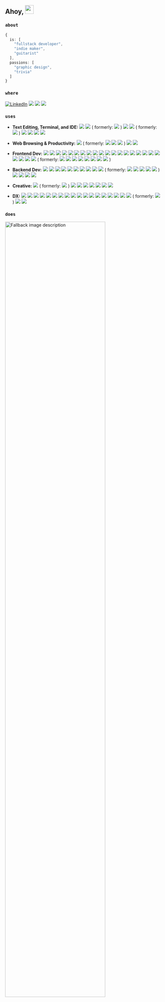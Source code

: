 <!-- Animated 3D Emojis are from Microsoft Fluent Emoji Library: https://github.com/microsoft/fluentui-emoji (MIT License)-->
## Ahoy, <img src="https://user-images.githubusercontent.com/91392083/191121141-db352496-27e2-46d6-923c-6bee904bdb8b.png" valign="center" width=28 height=28>

### `about`
```typescript
{
  is: [
    "fullstack developer",
    "indie maker",
    "guitarist"
  ],
  passions: [
    "graphic design",
    "trivia"
  ]
}
```

### `where`

[![LinkedIn](https://custom-icon-badges.demolab.com/badge/LinkedIn-0A66C2?logo=linkedin-white&logoColor=fff&style=for-the-badge)](https://linkedin.com/in/matmanna)
[![](https://img.shields.io/badge/GitLab-FC6D26?logo=gitlab&logoColor=white&style=for-the-badge)](https://gitlab.com/matmanna)
[![](https://img.shields.io/badge/WakaTime-000000?logo=wakatime&logoColor=white&style=for-the-badge)](https://wakatime.com/@matmanna)
[![](https://img.shields.io/badge/Itch.io-FA5C5C?logo=itchdotio&logoColor=white&style=for-the-badge)](https://matmanna.itch.io/)



### `uses`

- **Text Editing, Terminal, and IDE:**
[![](https://img.shields.io/badge/Neovim-57A143?logo=neovim&logoColor=white)](http://neovim.io/)
[![](https://img.shields.io/badge/Logseq-black?logo=logseq&logoColor=85C8C8)](https://logseq.com/)
( formerly: [![](https://img.shields.io/badge/Visual_Studio_Code-0078D4?logo=visual_studio_code&logoColor=white)](https://code.visualstudio.com/) )
[![](https://img.shields.io/badge/Wezterm-4E49EE?logo=wezterm&logoColor=white)](https://wezterm.org/)
[![](https://img.shields.io/badge/GNU%20Bash-4EAA25?logo=GNU%20Bash&logoColor=white)](https://www.gnu.org/software/bash/)
( formerly: [![](https://img.shields.io/badge/Windows%20Terminal-4D4D4D?logo=windows%20terminal&logoColor=white)](https://learn.microsoft.com/en-us/windows/terminal) )
[![](https://img.shields.io/badge/Termius-000000?logo=termius&logoColor=white)](https://www.termius.com/)
[![](https://img.shields.io/badge/Android_Studio-3DDC84?logo=androidstudio&logoColor=white)](https://developer.android.com/studio)
[![](https://img.shields.io/badge/RStudio-75AADB?logo=rstudioide&logoColor=white)](https://posit.co/download/rstudio-desktop/)
[![](https://img.shields.io/badge/Jupyter-F37626?logo=jupyter&logoColor=white)](https://jupyter.org)

- **Web Browsing & Productivity:**
[![](https://img.shields.io/badge/Zen-black?logo=zenbrowser&logoColor=white)](https://zen-browser.app/)
( formerly:
[![](https://img.shields.io/badge/Firefox-FF7139?logo=firefoxbrowser&logoColor=white)](https://www.mozilla.org/en-US/firefox/new)
[![](https://img.shields.io/badge/Opera_GX-EE2950?logo=operagx&logoColor=white)](https://opera.com/gx)
[![](https://img.shields.io/badge/Chrome-4285F4?logo=googlechrome&logoColor=white)](https://www.google.com/chrome/)
)
[![](https://img.shields.io/badge/Thunderbird-0A84FF?logo=thunderbird&logoColor=white)](https://www.thunderbird.net/)
[![](https://img.shields.io/badge/LibreOffice-18A303?logo=libreoffice&logoColor=white)](https://www.libreoffice.org/)

- **Frontend Dev:**
[![](https://img.shields.io/badge/NextJS-000000?logo=next.js&logoColor=FFFFFF)](https://nextjs.org/?uwu=1)
[![](https://img.shields.io/badge/React-20232A?logo=react&logoColor=61DAFB)](https://react.dev/?uwu=1)
[![](https://img.shields.io/badge/SvelteKit-FF3E00?logo=svelte&logoColor=white)](https://svelte.dev/)
[![](https://img.shields.io/badge/Nuxt-00DC82?logo=nuxt&logoColor=white)](https://nuxt.com/)
[![](https://img.shields.io/badge/Vue-4FC08D?logo=vue.js&logoColor=white)](https://vuejs.org/?uwu)
[![](https://img.shields.io/badge/Vite-646CFF?logo=vite&logoColor=white)](https://vite.dev/?uwu)
[![](https://img.shields.io/badge/Tailwind_CSS-06B6D4?logo=tailwindcss&logoColor=ffffff)](https://tailwindcss.com/)
[![](https://img.shields.io/badge/shadcn-000000?logo=shadcn/ui&logoColor=ffffff)](https://ui.shadcn.com/)
[![](https://img.shields.io/badge/Motion-0055FF?logo=framer&logoColor=ffffff)](https://motion.dev/)
[![](https://img.shields.io/badge/HTML5-E34F26?logo=html5&logoColor=white)](https://developer.mozilla.org/en-US/docs/Glossary/HTML5)
[![](https://img.shields.io/badge/CSS3-1572B6?logo=css3&logoColor=white)](https://developer.mozilla.org/en-US/docs/Glossary/CSS)
[![](https://img.shields.io/badge/JS-F7DF1E?logo=javascript&logoColor=black)](https://developer.mozilla.org/en-US/docs/Glossary/JavaScript)
[![](https://img.shields.io/badge/Typescript-3178C6?logo=typescript&logoColor=white)](https://developer.mozilla.org/en-US/docs/Glossary/JavaScript)
[![](https://img.shields.io/badge/Flutter-02569B?logo=flutter&logoColor=white)](https://flutter.dev/)
[![](https://img.shields.io/badge/Dart-0175C2?logo=dart&logoColor=white)](https://dart.dev/)
[![](https://img.shields.io/badge/Material-757575?&logo=materialdesign&logoColor=white)](https://m3.material.io/)
[![](https://img.shields.io/badge/React_Native-20232A?logo=react&logoColor=61DAFB)](https://reactnative.dev/)
[![](https://img.shields.io/badge/Expo-000000?logo=expo&logoColor=ffffff)](https://expo.dev/)
![](https://img.shields.io/badge/Markdown-black?logo=markdown&logoColor=white)
[![](https://img.shields.io/badge/MDX-1B1F24?logo=mdx&logoColor=white)](https://mdxjs.com/)
[![](https://img.shields.io/badge/Hugo-EA4C89?logo=hugo&logoColor=white)](https://gohugo.io/)
[![](https://img.shields.io/badge/Jekyll-CC0000?logo=jekyll&logoColor=white)](https://jekyllrb.com/)
[![](https://img.shields.io/badge/Astro-BC52EE?logo=astro&logoColor=white)](https://astro.build/)
( formerly: [![](https://img.shields.io/badge/MUI-007FFF?logo=mui&logoColor=ffffff)](https://mui.com/)
[![](https://img.shields.io/badge/Capacitor-119EFF?logo=capacitor&logoColor=white)](https://capacitorjs.com/)
[![](https://img.shields.io/badge/Ionic-3880FF?logo=ionic&logoColor=white)](https://ionicframework.com/)
[![](https://img.shields.io/badge/SAP_Build-0FAAFF?logo=sap&logoColor=white)](https://www.sap.com/products/technology-platform/low-code-app-builder.html)
[![](https://img.shields.io/badge/Kodular-673ab7)](https://www.kodular.io/)
[![](https://img.shields.io/badge/Thunkable-ef5048)](https://thunkable.com/)
[![](https://img.shields.io/badge/App_Inventor-a4cf46)](https://appinventor.mit.edu/)
[![](https://img.shields.io/badge/jQuery-0769AD?logo=jquery&logoColor=white)](https://jquery.com/)
)

- **Backend Dev:**
[![](https://img.shields.io/badge/Node-339933?logo=nodedotjs&logoColor=white)](https://nodejs.org/)
[![](https://img.shields.io/badge/Deno-70FFAF?logo=deno&logoColor=black)](https://deno.land/)
[![](https://img.shields.io/badge/Hono-E36002?logo=hono&logoColor=white)](https://hono.dev/)
[![](https://img.shields.io/badge/Python-3776AB?logo=python&logoColor=white)](https://www.python.org/)
[![](https://img.shields.io/badge/FastAPI-009688.svg?logo=fastapi&logoColor=white)](https://fastapi.tiangolo.com/)
[![](https://img.shields.io/badge/Postgres-%23316192.svg?logo=postgresql&logoColor=white)](https://www.postgresql.org/)
[![](https://img.shields.io/badge/Drizzle-C5F74F?logo=drizzle&logoColor=000)](https://orm.drizzle.team/)
[![](https://img.shields.io/badge/tRPC-2596BE?logo=trpc&logoColor=ffffff)](https://trpc.io/)
[![](https://img.shields.io/badge/Lucia_Auth-5F57FF?logo=lucia&logoColor=white)](https://lucia-auth.com/)
[![](https://img.shields.io/badge/Supabase-3FCF8E?logo=supabase&logoColor=white)](https://supabase.com/)
( formerly:
[![](https://img.shields.io/badge/Firebase-ffca28?logo=firebase&logoColor=black)](https://firebase.google.com/)
[![](https://img.shields.io/badge/Mongo-4EA94B?logo=mongodb&logoColor=white)](https://www.mongodb.com/)
[![](https://img.shields.io/badge/Express-000000?logo=express&logoColor=white)](https://expressjs.com/)
[![](https://img.shields.io/badge/Prisma-black?logo=prisma&logoColor=white)](https://www.prisma.io/)
[![](https://img.shields.io/badge/Google_Cloud-4285F4?logo=googlecloud&logoColor=white)](https://cloud.google.com/)
)
[![](https://img.shields.io/badge/Java-e76f01?logoColor=white)](https://www.java.com/)
[![](https://img.shields.io/badge/R-276dc3?logo=r&logoColor=white)](https://www.r-project.org/)
[![](https://img.shields.io/badge/Netlify-%23000000.svg?logo=netlify&logoColor=#00C7B7)](https://www.netlify.com/)
[![](https://img.shields.io/badge/Vercel-000000?logo=vercel&logoColor=white)](https://vercel.com/)

- **Creative:** 
[![](https://img.shields.io/badge/Godot-478CBF?logo=godot%20engine&logoColor=white)](https://godotengine.org)
( formerly: [![](https://img.shields.io/badge/Scratch-4D97FF?logo=scratch&logoColor=white)](https://scratch.mit.edu) )
[![](https://img.shields.io/badge/Blender-%23F5792A.svg?logo=blender&logoColor=white)](https://blender.org)
[![](https://img.shields.io/badge/Audacity-0000CC?logo=audacity&logoColor=white)](https://www.audacityteam.org/)
[![](https://img.shields.io/badge/Aseprite-efefef?logo=aseprite&logoColor=black)](https://aseprite.org)
[![](https://img.shields.io/badge/OBS-302E31?logo=obsstudio&logoColor=white)](https://www.aseprite.org/)
[![](https://img.shields.io/badge/Affinity-%231B72BE.svg?logo=affinity-designer&logoColor=white)](https://affinity.serif.com/en-us/designer/)
[![](https://img.shields.io/badge/Excalidraw-6965DB?logo=excalidraw&logoColor=white)](https://excalidraw.com/)
[![](https://img.shields.io/badge/FireAlpaca-fe7313?logo=firealpaca&logoColor=white)](https://firealpaca.com/)

- **DX:**
![](https://img.shields.io/badge/Windows-0078D6?logo=windows&logoColor=white)
[![](https://img.shields.io/badge/WSL-4EAA25?logo=wsl&logoColor=white)](https://learn.microsoft.com/en-us/windows/wsl/)
[![](https://img.shields.io/badge/Linux-FCC624?logo=linux&logoColor=black)](https://www.linux.org)
[![](https://img.shields.io/badge/Ubuntu-E95420?logo=ubuntu&logoColor=white)](https://ubuntu.com/)
[![](https://img.shields.io/badge/Raspbian-A22846?logo=Raspberry%20Pi&logoColor=white)](https://www.raspberrypi.com/)
[![](https://img.shields.io/badge/Android-3DDC84?&logo=android&logoColor=white)](https://www.android.com/)
[![](https://img.shields.io/badge/FDroid-1976D2?&logo=fdroid&logoColor=white)](https://f-droid.org/)
[![](https://img.shields.io/badge/Docker-2496ED?logo=docker&logoColor=white)](https://www.docker.com/)
[![](https://img.shields.io/badge/GitLab-FC6D26?logo=gitlab&logoColor=white)](https://about.gitlab.com/)
[![](https://img.shields.io/badge/Web_Store-4285F4?logo=chromewebstore&logoColor=white)](https://chromewebstore.google.com/)
[![](https://img.shields.io/badge/npm-CB3837?logo=npm&logoColor=white)](https://www.npmjs.com/)
[![](https://img.shields.io/badge/pnpm-F69220?logo=pnpm&logoColor=white)](https://pnpm.io/)
[![](https://img.shields.io/badge/JSON-000000?logo=json&logoColor=white)](https://developer.mozilla.org/en-US/docs/Web/JavaScript/Reference/Global_Objects/JSON)
[![](https://img.shields.io/badge/Lua-2C2D72?logo=lua&logoColor=white)](https://www.lua.org/)
[![](https://img.shields.io/badge/YAML-CB171E?logo=yaml&logoColor=white)]([https://www.usebruno.com/](https://yaml.org/))
[![](https://img.shields.io/badge/GH_Actions-2088FF?logo=github-actions&logoColor=white)](https://github.com/features/actions)
[![](https://img.shields.io/badge/Cloudflare-F38020?logo=cloudflare&logoColor=white)](https://www.cloudflare.com/)
[![](https://img.shields.io/badge/Bruno-F4AA41?logo=Bruno&logoColor=black)](https://www.usebruno.com/)
( formerly: [![](https://img.shields.io/badge/Postman-FF6C37?logo=Postman&logoColor=white)](https://www.postman.com/) )
[![](https://img.shields.io/badge/Posthog-000000?logo=posthog&logoColor=white)](https://posthog.com/)
[![](https://img.shields.io/badge/Socket-C93CD7?logo=socket&logoColor=white)](https://socket.dev/)

### `does`

<picture>

  <source media="(prefers-color-scheme: dark)" width="80%" srcset="https://wakatime.com/share/@7482ea9d-3085-4e9b-95ad-1ca78a14d948/48e1fd74-a49c-4958-8590-8ff76153ad38.svg">


  <source media="(prefers-color-scheme: light)" width="80%" srcset="https://wakatime.com/share/@7482ea9d-3085-4e9b-95ad-1ca78a14d948/657bda60-779f-457a-9240-a7ce965b2060.svg">


  <img alt="Fallback image description" width="80%" src="https://wakatime.com/share/@7482ea9d-3085-4e9b-95ad-1ca78a14d948/657bda60-779f-457a-9240-a7ce965b2060.svg">

</picture>
